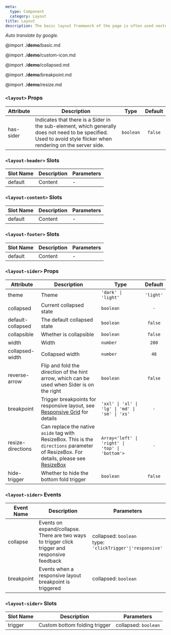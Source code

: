 ```yaml
meta:
  type: Component
  category: Layout
title: Layout
description: The basic layout framework of the page is often used nested with components to construct the overall layout of the page.
```

*Auto translate by google.*

@import ./__demo__/basic.md

@import ./__demo__/custom-icon.md

@import ./__demo__/collapsed.md

@import ./__demo__/breakpoint.md

@import ./__demo__/resize.md


### `<layout>` Props

|Attribute|Description|Type|Default|
|---|---|---|:---:|
|has-sider|Indicates that there is a Sider in the sub-element, which generally does not need to be specified. Used to avoid style flicker when rendering on the server side.|`boolean`|`false`|




### `<layout-header>` Slots

|Slot Name|Description|Parameters|
|---|---|---|
|default|Content|-|




### `<layout-content>` Slots

|Slot Name|Description|Parameters|
|---|---|---|
|default|Content|-|




### `<layout-footer>` Slots

|Slot Name|Description|Parameters|
|---|---|---|
|default|Content|-|




### `<layout-sider>` Props

|Attribute|Description|Type|Default|
|---|---|---|:---:|
|theme|Theme|`'dark' \| 'light'`|`'light'`|
|collapsed|Current collapsed state|`boolean`|`-`|
|default-collapsed|The default collapsed state|`boolean`|`false`|
|collapsible|Whether is collapsible|`boolean`|`false`|
|width|Width|`number`|`200`|
|collapsed-width|Collapsed width|`number`|`48`|
|reverse-arrow|Flip and fold the direction of the hint arrow, which can be used when Sider is on the right|`boolean`|`false`|
|breakpoint|Trigger breakpoints for responsive layout, see [Responsive Grid](/vue/component/grid) for details|`'xxl' \| 'xl' \| 'lg' \| 'md' \| 'sm' \| 'xs'`|`-`|
|resize-directions|Can replace the native `aside` tag with ResizeBox. This is the `directions` parameter of ResizeBox. For details, please see [ResizeBox](/vue/component/resize-box)|`Array<'left' \| 'right' \| 'top' \| 'bottom'>`|`-`|
|hide-trigger|Whether to hide the bottom fold trigger|`boolean`|`false`|
### `<layout-sider>` Events

|Event Name|Description|Parameters|
|---|---|---|
|collapse|Events on expand/collapse. There are two ways to trigger click trigger and responsive feedback|collapsed: `boolean`<br>type: `'clickTrigger'\|'responsive'`|
|breakpoint|Events when a responsive layout breakpoint is triggered|collapsed: `boolean`|
### `<layout-sider>` Slots

|Slot Name|Description|Parameters|
|---|---|---|
|trigger|Custom bottom folding trigger|collapsed: `boolean`|


